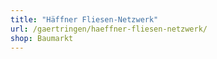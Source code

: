 ```yaml
---
title: "Häffner Fliesen-Netzwerk"
url: /gaertringen/haeffner-fliesen-netzwerk/
shop: Baumarkt
---
```


